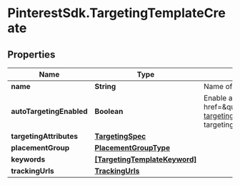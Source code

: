 # PinterestSdk.TargetingTemplateCreate

## Properties

Name | Type | Description | Notes
------------ | ------------- | ------------- | -------------
**name** | **String** | Name of targeting template. | 
**autoTargetingEnabled** | **Boolean** | Enable auto-targeting for ad group. Also known as &lt;a href&#x3D;\&quot;https://help.pinterest.com/en/business/article/expanded-targeting\&quot; target&#x3D;\&quot;_blank\&quot;&gt;\&quot;expanded targeting\&quot;&lt;/a&gt;. | [optional] [default to true]
**targetingAttributes** | [**TargetingSpec**](TargetingSpec.md) |  | 
**placementGroup** | [**PlacementGroupType**](PlacementGroupType.md) |  | [optional] 
**keywords** | [**[TargetingTemplateKeyword]**](TargetingTemplateKeyword.md) |  | [optional] 
**trackingUrls** | [**TrackingUrls**](TrackingUrls.md) |  | [optional] 


